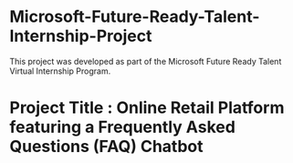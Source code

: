 # Microsoft-Future-Ready-Talent-Internship-Project
This project was developed as part of the Microsoft Future Ready Talent Virtual Internship Program.

# Project Title :  Online Retail Platform featuring a Frequently Asked Questions (FAQ) Chatbot

